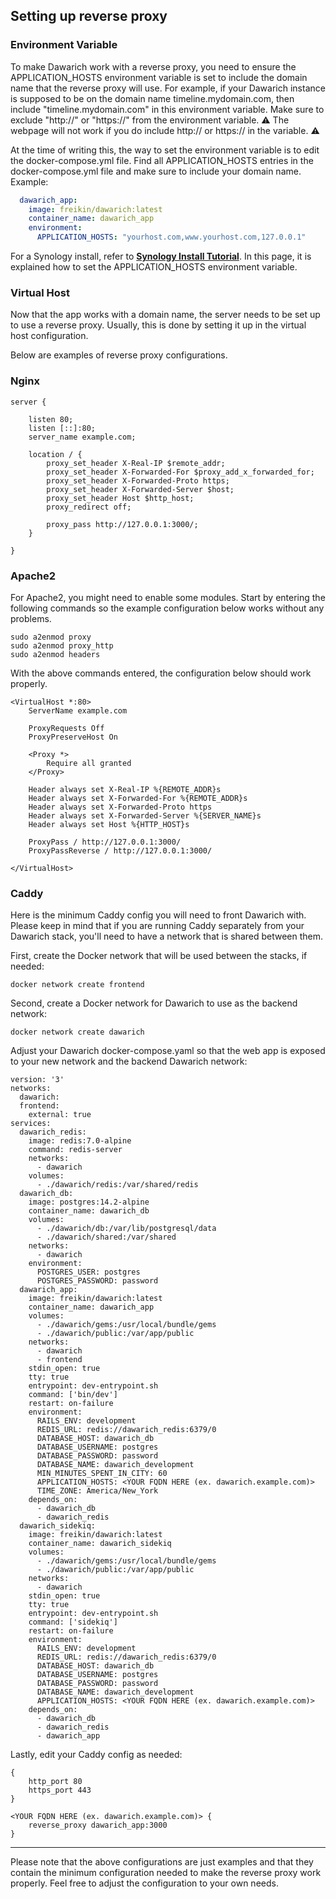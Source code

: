 ## Setting up reverse proxy

### Environment Variable
To make Dawarich work with a reverse proxy, you need to ensure the APPLICATION_HOSTS environment variable is set to include the domain name that the reverse proxy will use.
For example, if your Dawarich instance is supposed to be on the domain name timeline.mydomain.com, then include "timeline.mydomain.com" in this environment variable.
Make sure to exclude "http://" or "https://" from the environment variable. ⚠️ The webpage will not work if you do include http:// or https:// in the variable. ⚠️

At the time of writing this, the way to set the environment variable is to edit the docker-compose.yml file. Find all APPLICATION_HOSTS entries in the docker-compose.yml file and make sure to include your domain name. Example:

```yaml
  dawarich_app:
    image: freikin/dawarich:latest
    container_name: dawarich_app
    environment:
      APPLICATION_HOSTS: "yourhost.com,www.yourhost.com,127.0.0.1"
```

For a Synology install, refer to **[Synology Install Tutorial](How_to_install_Dawarich_on_Synology.md)**. In this page, it is explained how to set the APPLICATION_HOSTS environment variable.

### Virtual Host

Now that the app works with a domain name, the server needs to be set up to use a reverse proxy. Usually, this is done by setting it up in the virtual host configuration.

Below are examples of reverse proxy configurations.

### Nginx
```
server {

	listen 80;
	listen [::]:80;
	server_name example.com;

	location / {
		proxy_set_header X-Real-IP $remote_addr;
		proxy_set_header X-Forwarded-For $proxy_add_x_forwarded_for;
		proxy_set_header X-Forwarded-Proto https;
		proxy_set_header X-Forwarded-Server $host;
		proxy_set_header Host $http_host;
		proxy_redirect off;

		proxy_pass http://127.0.0.1:3000/;
	}

}

```

### Apache2

For Apache2, you might need to enable some modules. Start by entering the following commands so the example configuration below works without any problems.

```
sudo a2enmod proxy
sudo a2enmod proxy_http
sudo a2enmod headers
```

With the above commands entered, the configuration below should work properly.

```
<VirtualHost *:80>
    ServerName example.com

    ProxyRequests Off
    ProxyPreserveHost On

    <Proxy *>
        Require all granted
    </Proxy>

    Header always set X-Real-IP %{REMOTE_ADDR}s
    Header always set X-Forwarded-For %{REMOTE_ADDR}s
    Header always set X-Forwarded-Proto https
    Header always set X-Forwarded-Server %{SERVER_NAME}s
    Header always set Host %{HTTP_HOST}s

    ProxyPass / http://127.0.0.1:3000/
    ProxyPassReverse / http://127.0.0.1:3000/

</VirtualHost>
```

### Caddy
Here is the minimum Caddy config you will need to front Dawarich with.  Please keep in mind that if you are running Caddy separately from your Dawarich stack, you'll need to have a network that is shared between them.

First, create the Docker network that will be used between the stacks, if needed:
```
docker network create frontend
```

Second, create a Docker network for Dawarich to use as the backend network:
```
docker network create dawarich
```

Adjust your Dawarich docker-compose.yaml so that the web app is exposed to your new network and the backend Dawarich network:
```
version: '3'
networks:
  dawarich:
  frontend:
    external: true
services:
  dawarich_redis:
    image: redis:7.0-alpine
    command: redis-server
    networks:
      - dawarich
    volumes:
      - ./dawarich/redis:/var/shared/redis
  dawarich_db:
    image: postgres:14.2-alpine
    container_name: dawarich_db
    volumes:
      - ./dawarich/db:/var/lib/postgresql/data
      - ./dawarich/shared:/var/shared
    networks:
      - dawarich
    environment:
      POSTGRES_USER: postgres
      POSTGRES_PASSWORD: password
  dawarich_app:
    image: freikin/dawarich:latest
    container_name: dawarich_app
    volumes:
      - ./dawarich/gems:/usr/local/bundle/gems
      - ./dawarich/public:/var/app/public
    networks:
      - dawarich
      - frontend
    stdin_open: true
    tty: true
    entrypoint: dev-entrypoint.sh
    command: ['bin/dev']
    restart: on-failure
    environment:
      RAILS_ENV: development
      REDIS_URL: redis://dawarich_redis:6379/0
      DATABASE_HOST: dawarich_db
      DATABASE_USERNAME: postgres
      DATABASE_PASSWORD: password
      DATABASE_NAME: dawarich_development
      MIN_MINUTES_SPENT_IN_CITY: 60
      APPLICATION_HOSTS: <YOUR FQDN HERE (ex. dawarich.example.com)>
      TIME_ZONE: America/New_York
    depends_on:
      - dawarich_db
      - dawarich_redis
  dawarich_sidekiq:
    image: freikin/dawarich:latest
    container_name: dawarich_sidekiq
    volumes:
      - ./dawarich/gems:/usr/local/bundle/gems
      - ./dawarich/public:/var/app/public
    networks:
      - dawarich
    stdin_open: true
    tty: true
    entrypoint: dev-entrypoint.sh
    command: ['sidekiq']
    restart: on-failure
    environment:
      RAILS_ENV: development
      REDIS_URL: redis://dawarich_redis:6379/0
      DATABASE_HOST: dawarich_db
      DATABASE_USERNAME: postgres
      DATABASE_PASSWORD: password
      DATABASE_NAME: dawarich_development
      APPLICATION_HOSTS: <YOUR FQDN HERE (ex. dawarich.example.com)>
    depends_on:
      - dawarich_db
      - dawarich_redis
      - dawarich_app
```

Lastly, edit your Caddy config as needed:
```
{
	http_port 80
	https_port 443
}

<YOUR FQDN HERE (ex. dawarich.example.com)> {
	reverse_proxy dawarich_app:3000
}
```

---

Please note that the above configurations are just examples and that they contain the minimum configuration needed to make the reverse proxy work properly. Feel free to adjust the configuration to your own needs.
